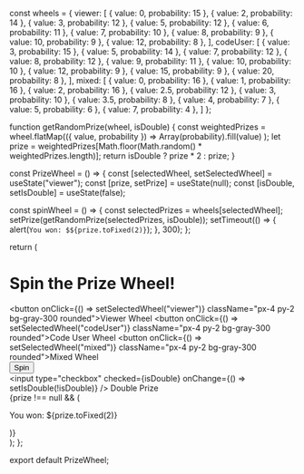 const wheels = {
  viewer: [
    { value: 0, probability: 15 },
    { value: 2, probability: 14 },
    { value: 3, probability: 12 },
    { value: 5, probability: 12 },
    { value: 6, probability: 11 },
    { value: 7, probability: 10 },
    { value: 8, probability: 9 },
    { value: 10, probability: 9 },
    { value: 12, probability: 8 },
  ],
  codeUser: [
    { value: 3, probability: 15 },
    { value: 5, probability: 14 },
    { value: 7, probability: 12 },
    { value: 8, probability: 12 },
    { value: 9, probability: 11 },
    { value: 10, probability: 10 },
    { value: 12, probability: 9 },
    { value: 15, probability: 9 },
    { value: 20, probability: 8 },
  ],
  mixed: [
    { value: 0, probability: 16 },
    { value: 1, probability: 16 },
    { value: 2, probability: 16 },
    { value: 2.5, probability: 12 },
    { value: 3, probability: 10 },
    { value: 3.5, probability: 8 },
    { value: 4, probability: 7 },
    { value: 5, probability: 6 },
    { value: 7, probability: 4 },
  ]
};

function getRandomPrize(wheel, isDouble) {
  const weightedPrizes = wheel.flatMap(({ value, probability }) =>
    Array(probability).fill(value)
  );
  let prize = weightedPrizes[Math.floor(Math.random() * weightedPrizes.length)];
  return isDouble ? prize * 2 : prize;
}

const PrizeWheel = () => {
  const [selectedWheel, setSelectedWheel] = useState("viewer");
  const [prize, setPrize] = useState(null);
  const [isDouble, setIsDouble] = useState(false);

  const spinWheel = () => {
    const selectedPrizes = wheels[selectedWheel];
    setPrize(getRandomPrize(selectedPrizes, isDouble));
    setTimeout(() => {
      alert(`You won: $${prize.toFixed(2)}`);
    }, 300);
  };

  return (
    <div className="flex flex-col items-center justify-center min-h-screen bg-gray-100">
      <h1 className="text-2xl font-bold mb-4">Spin the Prize Wheel!</h1>
      <div className="flex gap-4 mb-4">
        <button onClick={() => setSelectedWheel("viewer")} className="px-4 py-2 bg-gray-300 rounded">Viewer Wheel</button>
        <button onClick={() => setSelectedWheel("codeUser")} className="px-4 py-2 bg-gray-300 rounded">Code User Wheel</button>
        <button onClick={() => setSelectedWheel("mixed")} className="px-4 py-2 bg-gray-300 rounded">Mixed Wheel</button>
      </div>
      <button
        onClick={spinWheel}
        className="px-6 py-3 bg-blue-500 text-white font-semibold rounded-lg shadow-md hover:bg-blue-700"
      >
        Spin
      </button>
      <div className="mt-4">
        <label className="flex items-center space-x-2">
          <input type="checkbox" checked={isDouble} onChange={() => setIsDouble(!isDouble)} />
          <span>Double Prize</span>
        </label>
      </div>
      {prize !== null && (
        <p className="mt-4 text-xl font-semibold">You won: ${prize.toFixed(2)}</p>
      )}
    </div>
  );
};

export default PrizeWheel;

